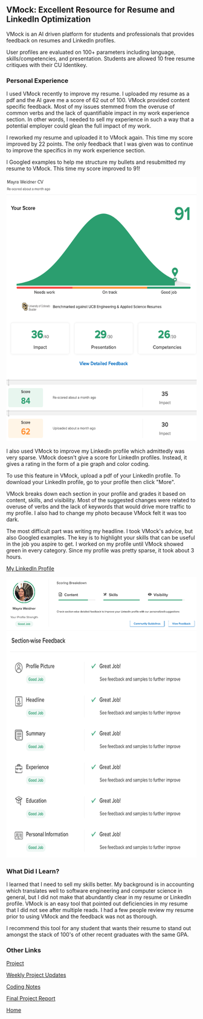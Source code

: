 <!---
layout: page
title: "VMock Resume and LinkedIn Improvement Resource"
permalink: /vmock
--->

## VMock: Excellent Resource for Resume and LinkedIn Optimization
VMock is an AI driven platform for students and professionals that provides feedback on resumes and LinkedIn profiles. 

User profiles are evaluated on 100+ parameters including language, skills/competencies, and presentation. Students are allowed 10 free resume critiques with their CU Identikey.

### Personal Experience
I used VMock recently to improve my resume. I uploaded my resume as a pdf and the AI gave me a score of 62 out of 100. VMock provided content specific feedback. Most of my issues stemmed from the overuse of common verbs and the lack of quantifiable impact in my work experience section. In other words, I needed to sell my experience in such a way that a potential employer could glean the full impact of my work.

I reworked my resume and uploaded it to VMock again. This time my score improved by 22 points. The only feedback that I was given was to continue to improve the specifics in my work experience section.

I Googled examples to help me structure my bullets and resubmitted my resume to VMock. This time my score improved to 91!

<img src="VMock/ResumeImproved.png" width="600" height="700">

I also used VMock to improve my LinkedIn profile which admittedly was very sparse. VMock doesn't give a score for LinkedIn profiles. Instead, it gives a rating in the form of a pie graph and color coding.

To use this feature in VMock, upload a pdf of your LinkedIn profile. To download your LinkedIn profile, go to your profile then click "More". 

VMock breaks down each section in your profile and grades it based on content, skills, and visibility. Most of the suggested changes were related to overuse of verbs and the lack of keywords that would drive more traffic to my profile. I also had to change my photo because VMock felt it was too dark.

The most difficult part was writing my headline. I took VMock's advice, but also Googled examples. The key is to highlight your skills that can be useful in the job you aspire to get. I worked on my profile until VMock showed green in every category. Since my profile was pretty sparse, it took about 3 hours.

[My LinkedIn Profile](https://www.linkedin.com/in/mayra-weidner/)

<img src="VMock/LinkedInScore.png" width="700">
<img src="VMock/LinkedInScoreFeedback.png" width="700" height="600">

### What Did I Learn?
I learned that I need to sell my skills better. My background is in accounting which translates well to software engineering and computer science in general, but I did not make that abundantly clear in my resume or LinkedIn profile. VMock is an easy tool that pointed out deficiencies in my resume that I did not see after multiple reads. I had a few people review my resume prior to using VMock and the feedback was not as thorough.

I recommend this tool for any student that wants their resume to stand out amongst the stack of 100's of other recent graduates with the same GPA. 

### Other Links
[Project](./project)

[Weekly Project Updates](./updates)

[Coding Notes](./codingnotes)

[Final Project Report](./final)

[Home](./)

